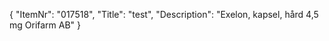 {
  "ItemNr": "017518",
  "Title": "test",
  "Description": "Exelon, kapsel, hård 4,5 mg Orifarm AB"
}